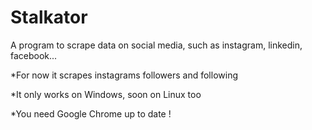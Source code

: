 # Stalkator
A program to scrape data on social media, such as instagram, linkedin, facebook...

*For now it scrapes instagrams followers and following

*It only works on Windows, soon on Linux too

*You need Google Chrome up to date !
